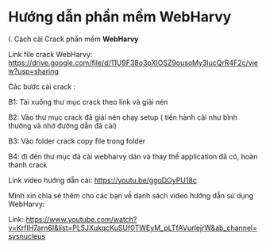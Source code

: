 # Hướng dẫn phần mềm WebHarvy

I. Cách cài Crack phần mềm **WebHarvy**

Link file crack WebHarvy: https://drive.google.com/file/d/11U9F38o3pXlOSZ9ousoMy3lucQrR4F2c/view?usp=sharing

Các bước cài crack :

B1: Tải xuống thư mục crack theo link và giải nén

B2: Vào thư mục crack đã giải nén chạy setup ( tiến hành cài như bình thường và nhớ đường dẫn đã cài)

B3: Vào folder crack copy file trong folder 

B4: đi đến thư mục đã cài webharvy dán và thay thế application đã có, hoàn thành crack

Link video hướng dẫn cài: https://youtu.be/ggoDOyPU18c
 
Mình xin chia sẻ thêm cho các bạn về danh sách video hướng dẫn sử dụng WebHarvy:
 
Link: https://www.youtube.com/watch?v=KrfIH7arn6I&list=PL5JXukqcKuSUf0TWEyM_pLTfAVurIejrW&ab_channel=sysnucleus

